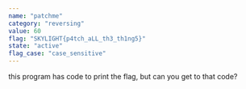 ```yaml
---
name: "patchme"
category: "reversing"
value: 60
flag: "SKYLIGHT{p4tch_aLL_th3_th1ng5}"
state: "active"
flag_case: "case_sensitive"
---
```


this program has code to print the flag, but can you get to that code?
